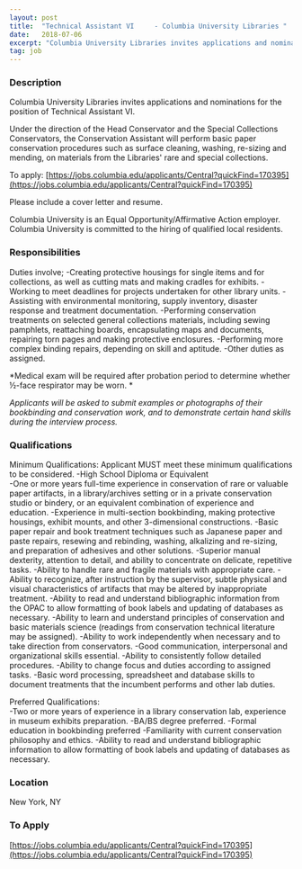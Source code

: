 ```yaml
---
layout: post
title:  "Technical Assistant VI     - Columbia University Libraries "
date:   2018-07-06
excerpt: "Columbia University Libraries invites applications and nominations for the position of Technical Assistant VI. Under the direction of the Head Conservator and the Special Collections Conservators, the Conservation Assistant will perform basic paper conservation procedures such as surface cleaning, washing, re-sizing and mending, on materials from the Libraries' rare and..."
tag: job
---
```


### Description   

Columbia University Libraries invites applications and nominations for the position of Technical Assistant VI. 

Under the direction of the Head Conservator and the Special Collections Conservators, the Conservation Assistant will perform basic paper conservation procedures such as surface cleaning, washing, re-sizing and mending, on materials from the Libraries' rare and special collections. 

To apply:  [https://jobs.columbia.edu/applicants/Central?quickFind=170395](https://jobs.columbia.edu/applicants/Central?quickFind=170395)

Please include a cover letter and resume.

Columbia University is an Equal Opportunity/Affirmative Action employer.    
Columbia University is committed to the hiring of qualified local residents.  




### Responsibilities   

Duties involve; 
-Creating protective housings for single items and for collections, as well as cutting mats and making cradles for exhibits. 
-Working to meet deadlines for projects undertaken for other library units. 
-Assisting with environmental monitoring, supply inventory, disaster response and treatment documentation. 
-Performing conservation treatments on selected general collections materials, including sewing pamphlets, reattaching boards, encapsulating maps and documents, repairing torn pages and making protective enclosures. 
-Performing more complex binding repairs, depending on skill and aptitude. 
-Other duties as assigned. 

*Medical exam will be required after probation period to determine whether ½-face respirator may be worn. * 

*Applicants will be asked to submit examples or photographs of their bookbinding and conservation work, and to demonstrate certain hand skills during the interview process.*    


### Qualifications   

Minimum Qualifications: 
Applicant MUST meet these minimum qualifications to be considered.
-High School Diploma or Equivalent    
-One or more years full-time experience in conservation of rare or valuable paper artifacts, in a library/archives setting or in a private conservation studio or bindery, or an equivalent combination of experience and education. 
-Experience in multi-section bookbinding, making protective housings, exhibit mounts, and other 3-dimensional constructions. 
-Basic paper repair and book treatment techniques such as Japanese paper and paste repairs, resewing and rebinding, washing, alkalizing and re-sizing, and preparation of adhesives and other solutions. 
-Superior manual dexterity, attention to detail, and ability to concentrate on delicate, repetitive tasks. 
-Ability to handle rare and fragile materials with appropriate care. 
-Ability to recognize, after instruction by the supervisor, subtle physical and visual characteristics of artifacts that may be altered by inappropriate treatment. 
-Ability to read and understand bibliographic information from the OPAC to allow formatting of book labels and updating of databases as necessary. 
-Ability to learn and understand principles of conservation and basic materials science (readings from conservation technical literature may be assigned). 
-Ability to work independently when necessary and to take direction from conservators. 
-Good communication, interpersonal and organizational skills essential. 
-Ability to consistently follow detailed procedures. 
-Ability to change focus and duties according to assigned tasks. 
-Basic word processing, spreadsheet and database skills to document treatments that the incumbent performs and other lab duties.    

Preferred Qualifications:   
 -Two or more years of experience in a library conservation lab, experience in museum exhibits preparation. 
-BA/BS degree preferred. 
-Formal education in bookbinding preferred 
-Familiarity with current conservation philosophy and ethics. 
-Ability to read and understand bibliographic information to allow formatting of book labels and updating of databases as necessary.    




### Location   

New York, NY




### To Apply   

[https://jobs.columbia.edu/applicants/Central?quickFind=170395](https://jobs.columbia.edu/applicants/Central?quickFind=170395)





